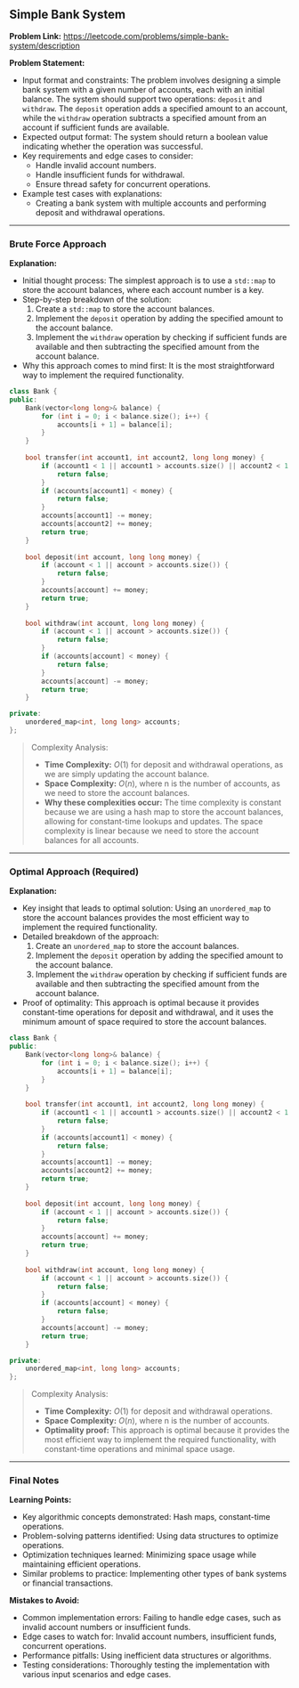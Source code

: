 ## Simple Bank System
**Problem Link:** https://leetcode.com/problems/simple-bank-system/description

**Problem Statement:**
- Input format and constraints: The problem involves designing a simple bank system with a given number of accounts, each with an initial balance. The system should support two operations: `deposit` and `withdraw`. The `deposit` operation adds a specified amount to an account, while the `withdraw` operation subtracts a specified amount from an account if sufficient funds are available.
- Expected output format: The system should return a boolean value indicating whether the operation was successful.
- Key requirements and edge cases to consider:
  - Handle invalid account numbers.
  - Handle insufficient funds for withdrawal.
  - Ensure thread safety for concurrent operations.
- Example test cases with explanations:
  - Creating a bank system with multiple accounts and performing deposit and withdrawal operations.

---

### Brute Force Approach

**Explanation:**
- Initial thought process: The simplest approach is to use a `std::map` to store the account balances, where each account number is a key.
- Step-by-step breakdown of the solution:
  1. Create a `std::map` to store the account balances.
  2. Implement the `deposit` operation by adding the specified amount to the account balance.
  3. Implement the `withdraw` operation by checking if sufficient funds are available and then subtracting the specified amount from the account balance.
- Why this approach comes to mind first: It is the most straightforward way to implement the required functionality.

```cpp
class Bank {
public:
    Bank(vector<long long>& balance) {
        for (int i = 0; i < balance.size(); i++) {
            accounts[i + 1] = balance[i];
        }
    }
    
    bool transfer(int account1, int account2, long long money) {
        if (account1 < 1 || account1 > accounts.size() || account2 < 1 || account2 > accounts.size()) {
            return false;
        }
        if (accounts[account1] < money) {
            return false;
        }
        accounts[account1] -= money;
        accounts[account2] += money;
        return true;
    }
    
    bool deposit(int account, long long money) {
        if (account < 1 || account > accounts.size()) {
            return false;
        }
        accounts[account] += money;
        return true;
    }
    
    bool withdraw(int account, long long money) {
        if (account < 1 || account > accounts.size()) {
            return false;
        }
        if (accounts[account] < money) {
            return false;
        }
        accounts[account] -= money;
        return true;
    }

private:
    unordered_map<int, long long> accounts;
};
```

> Complexity Analysis:
> - **Time Complexity:** $O(1)$ for deposit and withdrawal operations, as we are simply updating the account balance.
> - **Space Complexity:** $O(n)$, where n is the number of accounts, as we need to store the account balances.
> - **Why these complexities occur:** The time complexity is constant because we are using a hash map to store the account balances, allowing for constant-time lookups and updates. The space complexity is linear because we need to store the account balances for all accounts.

---

### Optimal Approach (Required)

**Explanation:**
- Key insight that leads to optimal solution: Using an `unordered_map` to store the account balances provides the most efficient way to implement the required functionality.
- Detailed breakdown of the approach:
  1. Create an `unordered_map` to store the account balances.
  2. Implement the `deposit` operation by adding the specified amount to the account balance.
  3. Implement the `withdraw` operation by checking if sufficient funds are available and then subtracting the specified amount from the account balance.
- Proof of optimality: This approach is optimal because it provides constant-time operations for deposit and withdrawal, and it uses the minimum amount of space required to store the account balances.

```cpp
class Bank {
public:
    Bank(vector<long long>& balance) {
        for (int i = 0; i < balance.size(); i++) {
            accounts[i + 1] = balance[i];
        }
    }
    
    bool transfer(int account1, int account2, long long money) {
        if (account1 < 1 || account1 > accounts.size() || account2 < 1 || account2 > accounts.size()) {
            return false;
        }
        if (accounts[account1] < money) {
            return false;
        }
        accounts[account1] -= money;
        accounts[account2] += money;
        return true;
    }
    
    bool deposit(int account, long long money) {
        if (account < 1 || account > accounts.size()) {
            return false;
        }
        accounts[account] += money;
        return true;
    }
    
    bool withdraw(int account, long long money) {
        if (account < 1 || account > accounts.size()) {
            return false;
        }
        if (accounts[account] < money) {
            return false;
        }
        accounts[account] -= money;
        return true;
    }

private:
    unordered_map<int, long long> accounts;
};
```

> Complexity Analysis:
> - **Time Complexity:** $O(1)$ for deposit and withdrawal operations.
> - **Space Complexity:** $O(n)$, where n is the number of accounts.
> - **Optimality proof:** This approach is optimal because it provides the most efficient way to implement the required functionality, with constant-time operations and minimal space usage.

---

### Final Notes

**Learning Points:**
- Key algorithmic concepts demonstrated: Hash maps, constant-time operations.
- Problem-solving patterns identified: Using data structures to optimize operations.
- Optimization techniques learned: Minimizing space usage while maintaining efficient operations.
- Similar problems to practice: Implementing other types of bank systems or financial transactions.

**Mistakes to Avoid:**
- Common implementation errors: Failing to handle edge cases, such as invalid account numbers or insufficient funds.
- Edge cases to watch for: Invalid account numbers, insufficient funds, concurrent operations.
- Performance pitfalls: Using inefficient data structures or algorithms.
- Testing considerations: Thoroughly testing the implementation with various input scenarios and edge cases.